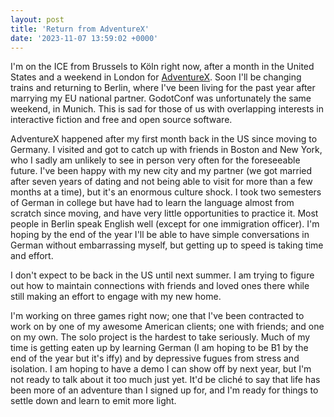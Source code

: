 ```yaml
---
layout: post
title: 'Return from AdventureX'
date: '2023-11-07 13:59:02 +0000'
---
```

I'm on the ICE from Brussels to Köln right now, after a month in the United States and a weekend in London for [AdventureX](http://adventurexpo.org). Soon I'll be changing trains and returning to Berlin, where I've been living for the past year after marrying my EU national partner. GodotConf was unfortunately the same weekend, in Munich. This is sad for those of us with overlapping interests in interactive fiction and free and open source software.

AdventureX happened after my first month back in the US since moving to Germany. I visited and got to catch up with friends in Boston and New York, who I sadly am unlikely to see in person very often for the foreseeable future. I've been happy with my new city and my partner (we got married after seven years of dating and not being able to visit for more than a few months at a time), but it's an enormous culture shock. I took two semesters of German in college but have had to learn the language almost from scratch since moving, and have very little opportunities to practice it. Most people in Berlin speak English well (except for one immigration officer). I'm hoping by the end of the year I'll be able to have simple conversations in German without embarrassing myself, but getting up to speed is taking time and effort.

I don't expect to be back in the US until next summer. I am trying to figure out how to maintain connections with friends and loved ones there while still making an effort to engage with my new home.

I'm working on three games right now; one that I've been contracted to work on by one of my awesome American clients; one with friends; and one on my own. The solo project is the hardest to take seriously. Much of my time is getting eaten up by learning German (I am hoping to be B1 by the end of the year but it's iffy) and by depressive fugues from stress and isolation. I am hoping to have a demo I can show off by next year, but I'm not ready to talk about it too much just yet. It'd be cliché to say that life has been more of an adventure than I signed up for, and I'm ready for things to settle down and learn to emit more light.